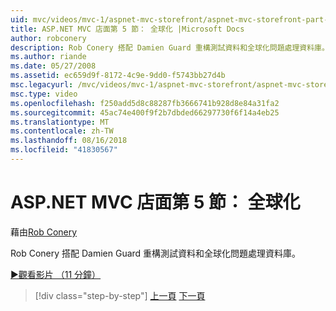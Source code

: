 ```yaml
---
uid: mvc/videos/mvc-1/aspnet-mvc-storefront/aspnet-mvc-storefront-part-5-globalization
title: ASP.NET MVC 店面第 5 節： 全球化 |Microsoft Docs
author: robconery
description: Rob Conery 搭配 Damien Guard 重構測試資料和全球化問題處理資料庫。
ms.author: riande
ms.date: 05/27/2008
ms.assetid: ec659d9f-8172-4c9e-9dd0-f5743bb27d4b
msc.legacyurl: /mvc/videos/mvc-1/aspnet-mvc-storefront/aspnet-mvc-storefront-part-5-globalization
msc.type: video
ms.openlocfilehash: f250add5d8c88287fb3666741b928d8e84a31fa2
ms.sourcegitcommit: 45ac74e400f9f2b7dbded66297730f6f14a4eb25
ms.translationtype: MT
ms.contentlocale: zh-TW
ms.lasthandoff: 08/16/2018
ms.locfileid: "41830567"
---
```

<a name="aspnet-mvc-storefront-part-5-globalization"></a>ASP.NET MVC 店面第 5 節： 全球化
====================
藉由[Rob Conery](https://github.com/robconery)

Rob Conery 搭配 Damien Guard 重構測試資料和全球化問題處理資料庫。

[&#9654;觀看影片 （11 分鐘）](https://channel9.msdn.com/Blogs/ASP-NET-Site-Videos/aspnet-mvc-storefront-part-5-globalization)

> [!div class="step-by-step"]
> [上一頁](aspnet-mvc-storefront-part-4-linq-to-sql-spike.md)
> [下一頁](aspnet-mvc-storefront-part-6-finishing-the-repository-and-initial-ui-work.md)
